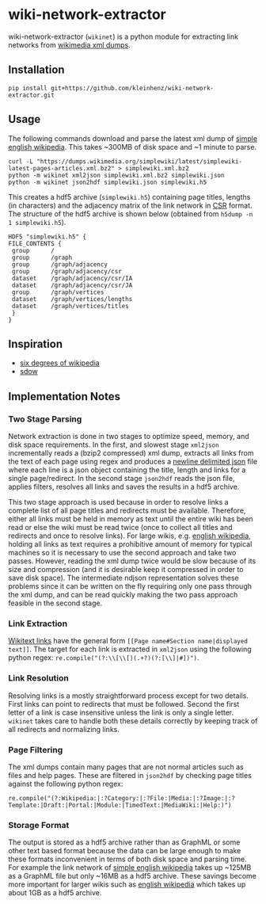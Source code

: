 # wiki-network-extractor
wiki-network-extractor (`wikinet`) is a python module for extracting link networks from [wikimedia xml dumps](https://dumps.wikimedia.org).

## Installation
`pip install git+https://github.com/kleinhenz/wiki-network-extractor.git`

## Usage
The following commands download and parse the latest xml dump of [simple english wikipedia](https://simple.wikipedia.org/wiki/Main_Page).
This takes ~300MB of disk space and ~1 minute to parse.
```
curl -L "https://dumps.wikimedia.org/simplewiki/latest/simplewiki-latest-pages-articles.xml.bz2" > simplewiki.xml.bz2
python -m wikinet xml2json simplewiki.xml.bz2 simplewiki.json
python -m wikinet json2hdf simplewiki.json simplewiki.h5
```
This creates a hdf5 archive (`simplewiki.h5`) containing page titles, lengths (in characters) and the adjacency matrix of the link network in [CSR](https://en.wikipedia.org/wiki/Sparse_matrix#Compressed_sparse_row_(CSR,_CRS_or_Yale_format)) format.
The structure of the hdf5 archive is shown below (obtained from `h5dump -n 1 simplewiki.h5`).
```
HDF5 "simplewiki.h5" {
FILE_CONTENTS {
 group      /
 group      /graph
 group      /graph/adjacency
 group      /graph/adjacency/csr
 dataset    /graph/adjacency/csr/IA
 dataset    /graph/adjacency/csr/JA
 group      /graph/vertices
 dataset    /graph/vertices/lengths
 dataset    /graph/vertices/titles
 }
}
```

## Inspiration
* [six degrees of wikipedia](http://mu.netsoc.ie/wiki/)
* [sdow](https://github.com/jwngr/sdow)

## Implementation Notes

### Two Stage Parsing
Network extraction is done in two stages to optimize speed, memory, and disk space requirements.
In the first, and slowest stage `xml2json` incrementally reads a (bzip2 compressed) xml dump, extracts all links from the text of each page using regex and produces a [newline delimited json](http://ndjson.org/) file where each line is a json object containing the title, length and links for a single page/redirect.
In the second stage `json2hdf` reads the json file, applies filters, resolves all links and saves the results in a hdf5 archive.

This two stage approach is used because in order to resolve links a complete list of all page titles and redirects must be available.
Therefore, either all links must be held in memory as text until the entire wiki has been read or else the wiki must be read twice (once to collect all titles and redirects and once to resolve links).
For large wikis, e.g. [english wikipedia](https://en.wikipedia.org/wiki/Main_Page), holding all links as text requires a prohibitive amount of memory for typical machines so it is necessary to use the second approach and take two passes.
However, reading the xml dump twice would be slow because of its size and compression (and it is desirable keep it compressed in order to save disk space).
The intermediate ndjson representation solves these problems since it can be written on the fly requiring only one pass through the xml dump, and can be read quickly making the two pass approach feasible in the second stage.

### Link Extraction
[Wikitext links](https://en.wikipedia.org/wiki/Help:Link) have the general form `[[Page name#Section name|displayed text]]`.
The target for each link is extracted in `xml2json` using the following python regex: `re.compile("(?:\\[\\[)(.+?)(?:[\\]|#])")`.

### Link Resolution
Resolving links is a mostly straightforward process except for two details.
First links can point to redirects that must be followed.
Second the first letter of a link is case insensitive unless the link is only a single letter.
`wikinet` takes care to handle both these details correctly by keeping track of all redirects and normalizing links.

### Page Filtering
The xml dumps contain many pages that are not normal articles such as files and help pages.
These are filtered in `json2hdf` by checking page titles against the following python regex:
```
re.compile("(?:Wikipedia:|:?Category:|:?File:|Media:|:?Image:|:?Template:|Draft:|Portal:|Module:|TimedText:|MediaWiki:|Help:)")
```

### Storage Format
The output is stored as a hdf5 archive rather than as GraphML or some other text based format because the data can be large enough to make these formats inconvenient in terms of both disk space and parsing time.
For example the link network of [simple english wikipedia](https://simple.wikipedia.org/wiki/Main_Page) takes up ~125MB as a GraphML file but only ~16MB as a hdf5 archive.
These savings become more important for larger wikis such as [english wikipedia](https://en.wikipedia.org/wiki/Main_Page) which takes up about 1GB as a hdf5 archive.

